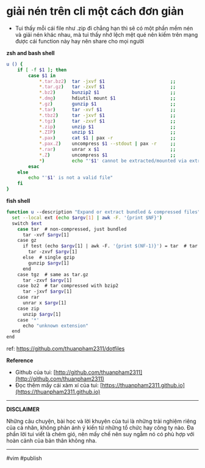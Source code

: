 # giải nén trên cli một cách đơn giản

- Tui thấy mỗi cái file như .zip đi chẳng hạn thì sẽ có một phần mềm nén và giải nén khác nhau, mà tui thấy nhớ lệch mệt qué nên kiếm trên mạng được cái function này hay nên share cho mọi người

**zsh and bash shell**

```bash
u () {
    if [ -f $1 ]; then
        case $1 in
            *.tar.bz2)  tar -jxvf $1                        ;;
            *.tar.gz)   tar -zxvf $1                        ;;
            *.bz2)      bunzip2 $1                          ;;
            *.dmg)      hdiutil mount $1                    ;;
            *.gz)       gunzip $1                           ;;
            *.tar)      tar -xvf $1                         ;;
            *.tbz2)     tar -jxvf $1                        ;;
            *.tgz)      tar -zxvf $1                        ;;
            *.zip)      unzip $1                            ;;
            *.ZIP)      unzip $1                            ;;
            *.pax)      cat $1 | pax -r                     ;;
            *.pax.Z)    uncompress $1 --stdout | pax -r     ;;
            *.rar)      unrar x $1                          ;;
            *.Z)        uncompress $1                       ;;
            *)          echo "'$1' cannot be extracted/mounted via extract()" ;;
        esac
    else
        echo "'$1' is not a valid file"
    fi
}
```

**fish shell**

```bash
function u --description "Expand or extract bundled & compressed files"
  set --local ext (echo $argv[1] | awk -F. '{print $NF}')
  switch $ext
    case tar  # non-compressed, just bundled
      tar -xvf $argv[1]
    case gz
      if test (echo $argv[1] | awk -F. '{print $(NF-1)}') = tar  # tar bundle compressed with gzip
        tar -zxvf $argv[1]
      else  # single gzip
        gunzip $argv[1]
      end
    case tgz  # same as tar.gz
      tar -zxvf $argv[1]
    case bz2  # tar compressed with bzip2
      tar -jxvf $argv[1]
    case rar
      unrar x $argv[1]
    case zip
      unzip $argv[1]
    case '*'
      echo "unknown extension"
  end
end
```

ref: <https://github.com/thuanpham2311/dotfiles>

**Reference**

- Github của tui: [http://github.com/thuanpham2311](http://github.com/thuanpham2311)
- Đọc thêm mấy cái xàm xí của tui: [https://thuanpham2311.github.io](https://thuanpham2311.github.io)

---

**DISCLAIMER**

Những câu chuyện, bài học và lời khuyên của tui là những trải nghiệm riêng của cá nhân, không phản ánh ý kiến từ những tổ chức hay công ty nào. Đa phần lời tui viết là chém gió, nên mấy chế nên suy ngẫm nó có phù hợp với hoàn cảnh của bản thân không nha.

---
#vim #publish
